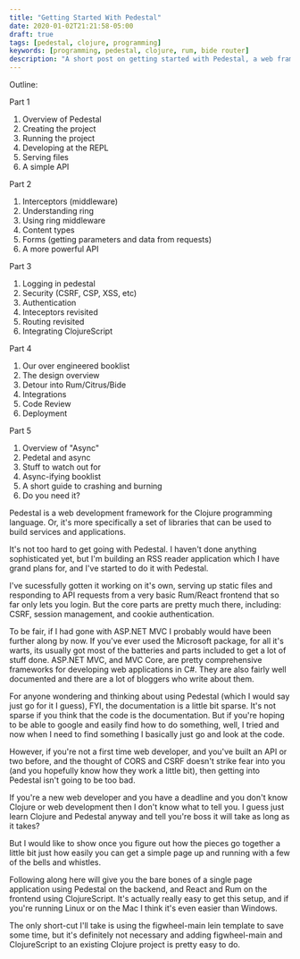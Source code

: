 ```yaml
---
title: "Getting Started With Pedestal"
date: 2020-01-02T21:21:58-05:00
draft: true
tags: [pedestal, clojure, programming]
keywords: [programming, pedestal, clojure, rum, bide router]
description: "A short post on getting started with Pedestal, a web framework for Clojure."
---
```



Outline:

Part 1

1. Overview of Pedestal
2. Creating the project
3. Running the project
4. Developing at the REPL
5. Serving files
6. A simple API

Part 2

1. Interceptors (middleware)
2. Understanding ring
3. Using ring middleware
4. Content types
5. Forms (getting parameters and data from requests)
6. A more powerful API

Part 3

1. Logging in pedestal
2. Security (CSRF, CSP, XSS, etc)
3. Authentication
4. Inteceptors revisited
5. Routing revisited
6. Integrating ClojureScript

Part 4

1. Our over engineered booklist
2. The design overview
3. Detour into Rum/Citrus/Bide
4. Integrations
5. Code Review
6. Deployment

Part 5

1. Overview of "Async"
2. Pedetal and async
3. Stuff to watch out for
4. Async-ifying booklist
5. A short guide to crashing and burning
6. Do you need it?









Pedestal is a web development framework for the Clojure programming
language.  Or, it's more specifically a set of libraries that can be
used to build services and applications.

It's not too hard to get going with Pedestal.  I haven't done anything
sophisticated yet, but I'm building an RSS reader application which I
have grand plans for, and I've started to do it with Pedestal.

I've sucessfully gotten it working on it's own, serving up static
files and responding to API requests from a very basic Rum/React
frontend that so far only lets you login.  But the core parts are
pretty much there, including: CSRF, session management, and cookie
authentication.

To be fair, if I had gone with ASP.NET MVC I probably would have been
further along by now.  If you've ever used the Microsoft package, for
all it's warts, its usually got most of the batteries and parts
included to get a lot of stuff done.  ASP.NET MVC, and MVC Core, are
pretty comprehensive frameworks for developing web applications in
C#. They are also fairly well documented and there are a lot of
bloggers who write about them.

For anyone wondering and thinking about using Pedestal (which I would
say just go for it I guess), FYI, the documentation is a little bit
sparse.  It's not sparse if you think that the code is the
documentation.  But if you're hoping to be able to google and easily
find how to do something, well, I tried and now when I need to find
something I basically just go and look at the code.

However, if you're not a first time web developer, and you've built an
API or two before, and the thought of CORS and CSRF doesn't strike
fear into you (and you hopefully know how they work a little bit),
then getting into Pedestal isn't going to be too bad.

If you're a new web developer and you have a deadline and you don't
know Clojure or web development then I don't know what to tell you.  I
guess just learn Clojure and Pedestal anyway and tell you're boss it
will take as long as it takes?

But I would like to show once you figure out how the pieces go
together a little bit just how easily you can get a simple page up and
running with a few of the bells and whistles.

Following along here will give you the bare bones of a single page
application using Pedestal on the backend, and React and Rum on the
frontend using ClojureScript.  It's actually really easy to get this
setup, and if you're running Linux or on the Mac I think it's even
easier than Windows.

The only short-cut I'll take is using the figwheel-main lein template
to save some time, but it's definitely not necessary and adding
figwheel-main and ClojureScript to an existing Clojure project is
pretty easy to do.
